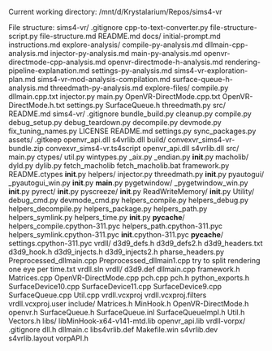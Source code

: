 Current working directory: /mnt/d/Krystalarium/Repos/sims4-vr

File structure:
sims4-vr/
    .gitignore
    cpp-to-text-converter.py
    file-structure-script.py
    file-structure.md
    README.md
    docs/
        initial-prompt.md
        instructions.md
        explore-analysis/
            compile-py-analysis.md
            dllmain-cpp-analysis.md
            injector-py-analysis.md
            main-py-analysis.md
            openvr-directmode-cpp-analysis.md
            openvr-directmode-h-analysis.md
            rendering-pipeline-explanation.md
            settings-py-analysis.md
            sims4-vr-exploration-plan.md
            sims4-vr-mod-analysis-compilation.md
            surface-queue-h-analysis.md
            threedmath-py-analysis.md
        explore-files/
            compile.py
            dllmain.cpp.txt
            injector.py
            main.py
            OpenVR-DirectMode.cpp.txt
            OpenVR-DirectMode.h.txt
            settings.py
            SurfaceQueue.h
            threedmath.py
    src/
        README.md
        sims4-vr/
            .gitignore
            bundle_build.py
            cleanup.py
            compile.py
            debug_setup.py
            debug_teardown.py
            decompile.py
            devmode.py
            fix_tuning_names.py
            LICENSE
            README.md
            settings.py
            sync_packages.py
            assets/
                .gitkeep
                openvr_api.dll
                s4vrlib.dll
            build/
                convexvr_sims4-vr-bundle.zip
                convexvr_sims4-vr.ts4script
                openvr_api.dll
                s4vrlib.dll
            src/
                main.py
                ctypes/
                    util.py
                    wintypes.py
                    _aix.py
                    _endian.py
                    __init__.py
                    macholib/
                        dyld.py
                        dylib.py
                        fetch_macholib
                        fetch_macholib.bat
                        framework.py
                        README.ctypes
                        __init__.py
                helpers/
                    injector.py
                    threedmath.py
                    __init__.py
                pyautogui/
                    _pyautogui_win.py
                    __init__.py
                    __main__.py
                pygetwindow/
                    _pygetwindow_win.py
                    __init__.py
                pyrect/
                    __init__.py
                pyscreeze/
                    __init__.py
                ReadWriteMemory/
                    __init__.py
            Utility/
                debug_cmd.py
                devmode_cmd.py
                helpers_compile.py
                helpers_debug.py
                helpers_decompile.py
                helpers_package.py
                helpers_path.py
                helpers_symlink.py
                helpers_time.py
                __init__.py
                __pycache__/
                    helpers_compile.cpython-311.pyc
                    helpers_path.cpython-311.pyc
                    helpers_symlink.cpython-311.pyc
                    __init__.cpython-311.pyc
            __pycache__/
                settings.cpython-311.pyc
        vrdll/
            d3d9_defs.h
            d3d9_defs2.h
            d3d9_headers.txt
            d3d9_hook.h
            d3d9_injects.h
            d3d9_injects2.h
            pharse_headers.py
            Preprocessed_dllmain.cpp
            Preprocessed_dllmain1.cpp
            try to split rendering one eye per time.txt
            vrdll.sln
            vrdll/
                d3d9.def
                dllmain.cpp
                framework.h
                Matrices.cpp
                OpenVR-DirectMode.cpp
                pch.cpp
                pch.h
                python_exports.h
                SurfaceDevice10.cpp
                SurfaceDevice11.cpp
                SurfaceDevice9.cpp
                SurfaceQueue.cpp
                Util.cpp
                vrdll.vcxproj
                vrdll.vcxproj.filters
                vrdll.vcxproj.user
                include/
                    Matrices.h
                    MinHook.h
                    OpenVR-DirectMode.h
                    openvr.h
                    SurfaceQueue.h
                    SurfaceQueue.inl
                    SurfaceQueueImpl.h
                    Util.h
                    Vectors.h
                libs/
                    libMinHook-x64-v141-mtd.lib
                    openvr_api.lib
        vrdll-vorpx/
            .gitignore
            dll.h
            dllmain.c
            libs4vrlib.def
            Makefile.win
            s4vrlib.dev
            s4vrlib.layout
            vorpAPI.h
